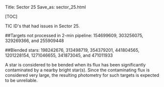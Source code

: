 Title: Sector 25
Save_as: sector_25.html

[TOC]

TIC ID's that had issues in Sector 25.

##Targets not processed in 2-min pipeline:
154699609, 303256075, 329269366, and 255909448

##Blended stars:
198242676, 313498719, 354379201, 441804565, 1201228154, 1271046655, 341873045, and 471011933

A star is considered to be bended when its flux has been significantly contaminated by a nearby bright star(s). Since the contaminating flux is considered very large, the resulting photometry for such targets is expected to be unreliable.